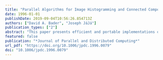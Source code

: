 ```yaml
---
title: "Parallel Algorithms for Image Histogramming and Connected Components with an Experimental Study"
date: 1996-01-01
publishDate: 2019-09-04T10:56:26.854713Z
authors: ["David A. Bader", "Joseph JáJá"]
publication_types: ["2"]
abstract: "This paper presents efficient and portable implementations of two useful primitives in image processing algorithms, histogramming and connected components. Our general framework is a single-address space, distributed memory programming model. We use efficient techniques for distributing and coalescing data as well as efficient combinations of task and data parallelism. Our connected components algorithm uses a novel approach for parallel merging which performs drastically limited updating during iterative steps, and concludes with a total consistency update at the final step. The algorithms have been coded in SPLIT-C and run on a variety of platforms. Our experimental results are consistent with the theoretical analysis and provide the best known execution times for these two primitives, even when compared with machine-specific implementations."
featured: false
publication: "*Journal of Parallel and Distributed Computing*"
url_pdf: "https://doi.org/10.1006/jpdc.1996.0079"
doi: "10.1006/jpdc.1996.0079"
---
```



